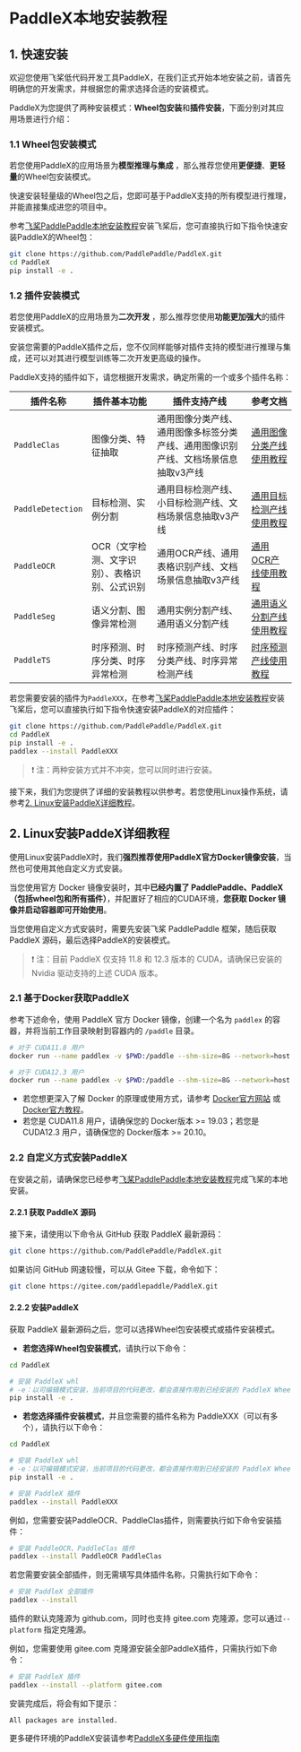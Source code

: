 # PaddleX本地安装教程

## 1. 快速安装
欢迎您使用飞桨低代码开发工具PaddleX，在我们正式开始本地安装之前，请首先明确您的开发需求，并根据您的需求选择合适的安装模式。

PaddleX为您提供了两种安装模式：**Wheel包安装**和**插件安装**，下面分别对其应用场景进行介绍：

### 1.1 Wheel包安装模式
若您使用PaddleX的应用场景为**模型推理与集成** ，那么推荐您使用**更便捷**、**更轻量**的Wheel包安装模式。

快速安装轻量级的Wheel包之后，您即可基于PaddleX支持的所有模型进行推理，并能直接集成进您的项目中。

参考[飞桨PaddlePaddle本地安装教程](paddlepaddle_install.md)安装飞桨后，您可直接执行如下指令快速安装PaddleX的Wheel包：

```bash
git clone https://github.com/PaddlePaddle/PaddleX.git
cd PaddleX
pip install -e .
```
### 1.2 插件安装模式
若您使用PaddleX的应用场景为**二次开发** ，那么推荐您使用**功能更加强大**的插件安装模式。

安装您需要的PaddleX插件之后，您不仅同样能够对插件支持的模型进行推理与集成，还可以对其进行模型训练等二次开发更高级的操作。

PaddleX支持的插件如下，请您根据开发需求，确定所需的一个或多个插件名称：

| 插件名称          | 插件基本功能                                  | 插件支持产线                                                                       | 参考文档                 |
|-------------------|-----------------------------------------------|------------------------------------------------------------------------------------|--------------------------|
| `PaddleClas`      | 图像分类、特征抽取                            | 通用图像分类产线、通用图像多标签分类产线、通用图像识别产线、文档场景信息抽取v3产线 | [通用图像分类产线使用教程](../pipeline_usage/tutorials/cv_pipelines/image_classification.md) |
| `PaddleDetection` | 目标检测、实例分割                            | 通用目标检测产线、小目标检测产线、文档场景信息抽取v3产线                           | [通用目标检测产线使用教程](../pipeline_usage/tutorials/cv_pipelines/object_detection.md) |
| `PaddleOCR`       | OCR（文字检测、文字识别）、表格识别、公式识别 | 通用OCR产线、通用表格识别产线、文档场景信息抽取v3产线                              | [通用OCR产线使用教程](../pipeline_usage/tutorials/ocr_pipelies/OCR.md)      |
| `PaddleSeg`       | 语义分割、图像异常检测                        | 通用实例分割产线、通用语义分割产线                                                 | [通用语义分割产线使用教程](../pipeline_usage/tutorials/cv_pipelines/semantic_segmentation.md) |
| `PaddleTS`        | 时序预测、时序分类、时序异常检测              | 时序预测产线、时序分类产线、时序异常检测产线                                       | [时序预测产线使用教程](../pipeline_usage/tutorials/time_series_pipelines/time_series_forecasting.md)     |

若您需要安装的插件为`PaddleXXX`，在参考[飞桨PaddlePaddle本地安装教程](paddlepaddle_install.md)安装飞桨后，您可以直接执行如下指令快速安装PaddleX的对应插件：

```bash
git clone https://github.com/PaddlePaddle/PaddleX.git
cd PaddleX
pip install -e .
paddlex --install PaddleXXX
```

> ❗ 注：两种安装方式并不冲突，您可以同时进行安装。

接下来，我们为您提供了详细的安装教程以供参考。若您使用Linux操作系统，请参考[2. Linux安装PaddleX详细教程](#2-linux安装paddex详细教程)。

## 2. Linux安装PaddeX详细教程
使用Linux安装PaddleX时，我们**强烈推荐使用PaddleX官方Docker镜像安装**，当然也可使用其他自定义方式安装。

当您使用官方 Docker 镜像安装时，其中**已经内置了 PaddlePaddle、PaddleX（包括wheel包和所有插件）**，并配置好了相应的CUDA环境，**您获取 Docker 镜像并启动容器即可开始使用**。

当您使用自定义方式安装时，需要先安装飞桨 PaddlePaddle 框架，随后获取 PaddleX 源码，最后选择PaddleX的安装模式。

> ❗ 注：目前 PaddleX 仅支持 11.8 和 12.3 版本的 CUDA，请确保已安装的 Nvidia 驱动支持的上述 CUDA 版本。

### 2.1 基于Docker获取PaddleX
参考下述命令，使用 PaddleX 官方 Docker 镜像，创建一个名为 `paddlex` 的容器，并将当前工作目录映射到容器内的 `/paddle` 目录。

```bash
# 对于 CUDA11.8 用户
docker run --name paddlex -v $PWD:/paddle --shm-size=8G --network=host -it registry.baidubce.com/paddlex/paddlex:3.0.0b1-gpu-cuda11.8-cudnn8.9-trt8.5 /bin/bash

# 对于 CUDA12.3 用户
docker run --name paddlex -v $PWD:/paddle --shm-size=8G --network=host -it registry.baidubce.com/paddlex/paddlex:3.0.0b1-gpu-cuda12.3-cudnn9.0-trt8.6 /bin/bash
```
* 若您想更深入了解 Docker 的原理或使用方式，请参考 [Docker官方网站](https://www.docker.com/) 或 [Docker官方教程](https://docs.docker.com/get-started/)。
* 若您是 CUDA11.8 用户，请确保您的 Docker版本 >= 19.03；若您是 CUDA12.3 用户，请确保您的 Docker版本 >= 20.10。
### 2.2 自定义方式安装PaddleX
在安装之前，请确保您已经参考[飞桨PaddlePaddle本地安装教程](paddlepaddle_install.md)完成飞桨的本地安装。

#### 2.2.1 获取 PaddleX 源码
接下来，请使用以下命令从 GitHub 获取 PaddleX 最新源码：

```bash
git clone https://github.com/PaddlePaddle/PaddleX.git
```
如果访问 GitHub 网速较慢，可以从 Gitee 下载，命令如下：

```bash
git clone https://gitee.com/paddlepaddle/PaddleX.git
```
#### 2.2.2 安装PaddleX
获取 PaddleX 最新源码之后，您可以选择Wheel包安装模式或插件安装模式。

* **若您选择Wheel包安装模式**，请执行以下命令：

```bash
cd PaddleX

# 安装 PaddleX whl
# -e：以可编辑模式安装，当前项目的代码更改，都会直接作用到已经安装的 PaddleX Wheel
pip install -e .
```
* **若您选择插件安装模式**，并且您需要的插件名称为 PaddleXXX（可以有多个），请执行以下命令：

```bash
cd PaddleX

# 安装 PaddleX whl
# -e：以可编辑模式安装，当前项目的代码更改，都会直接作用到已经安装的 PaddleX Wheel
pip install -e .

# 安装 PaddleX 插件
paddlex --install PaddleXXX
```
例如，您需要安装PaddleOCR、PaddleClas插件，则需要执行如下命令安装插件：

```bash
# 安装 PaddleOCR、PaddleClas 插件
paddlex --install PaddleOCR PaddleClas
```
若您需要安装全部插件，则无需填写具体插件名称，只需执行如下命令：

```bash
# 安装 PaddleX 全部插件
paddlex --install
```
插件的默认克隆源为  github.com，同时也支持 gitee.com 克隆源，您可以通过`--platform` 指定克隆源。

例如，您需要使用 gitee.com 克隆源安装全部PaddleX插件，只需执行如下命令：

```bash
# 安装 PaddleX 插件
paddlex --install --platform gitee.com
```
安装完成后，将会有如下提示：

```
All packages are installed.
```
更多硬件环境的PaddleX安装请参考[PaddleX多硬件使用指南](installation_other_devices.md)